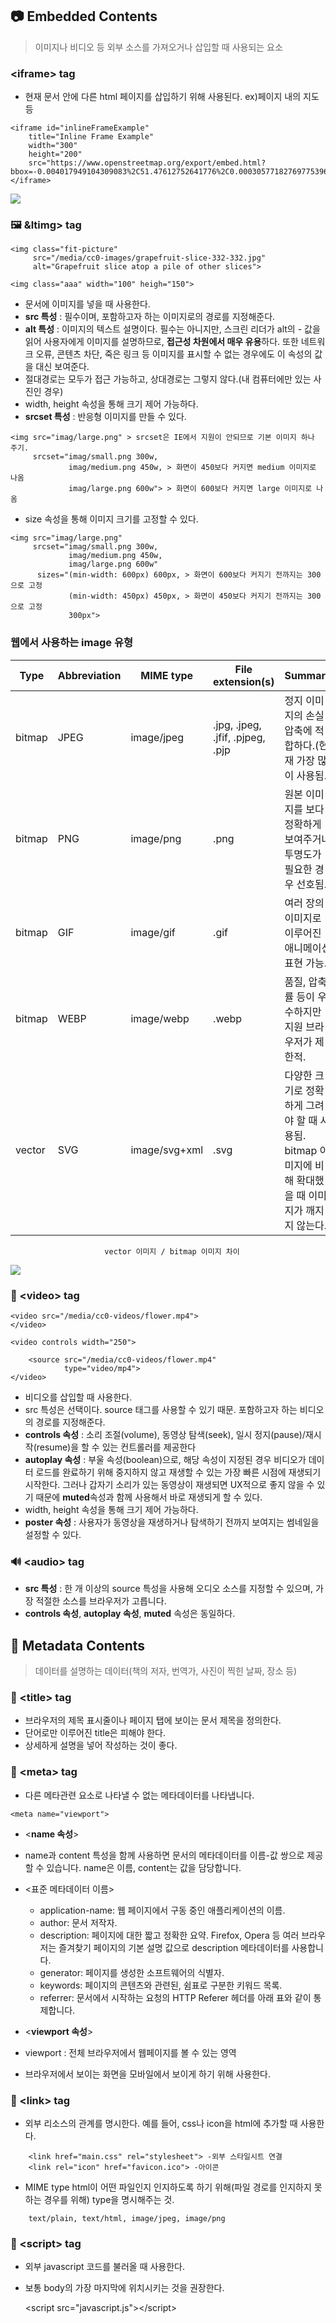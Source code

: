 ## 📷 Embedded Contents

> 이미지나 비디오 등 외부 소스를 가져오거나 삽입할 때 사용되는 요소

### &lt;iframe> tag

-   현재 문서 안에 다른 html 페이지를 삽입하기 위해 사용된다.
    ex)페이지 내의 지도 등

```
<iframe id="inlineFrameExample"
    title="Inline Frame Example"
    width="300"
    height="200"
    src="https://www.openstreetmap.org/export/embed.html?bbox=-0.004017949104309083%2C51.47612752641776%2C0.00030577182769775396%2C51.478569861898606&layer=mapnik">
</iframe>
```

![](https://images.velog.io/images/songjy377/post/63a1461f-0cce-4cc5-ab74-5d5e72a9c52a/image.png)

### 🖼️ &ltimg> tag

```
<img class="fit-picture"
     src="/media/cc0-images/grapefruit-slice-332-332.jpg"
     alt="Grapefruit slice atop a pile of other slices">

<img class="aaa" width="100" heigh="150">
```

-   문서에 이미지를 넣을 때 사용한다.
-   **src 특성** : 필수이며, 포함하고자 하는 이미지로의 경로를 지정해준다.
-   **alt 특성** : 이미지의 텍스트 설명이다. 필수는 아니지만, 스크린 리더가 alt의 - 값을 읽어 사용자에게 이미지를 설명하므로, **접근성 차원에서 매우 유용**하다. 또한 네트워크 오류, 콘텐츠 차단, 죽은 링크 등 이미지를 표시할 수 없는 경우에도 이 속성의 값을 대신 보여준다.
-   절대경로는 모두가 접근 가능하고, 상대경로는 그렇지 않다.(내 컴퓨터에만 있는 사진인 경우)
-   width, height 속성을 통해 크기 제어 가능하다.
-   **srcset 특성** : 반응형 이미지를 만들 수 있다.

```
<img src="imag/large.png" > srcset은 IE에서 지원이 안되므로 기본 이미지 하나 주기.
	 srcset="imag/small.png 300w,
     		 imag/medium.png 450w, > 화면이 450보다 커지면 medium 이미지로 나옴
             imag/large.png 600w"> > 화면이 600보다 커지면 large 이미지로 나옴
```

-   size 속성을 통해 이미지 크기를 고정할 수 있다.

```
<img src="imag/large.png"
	 srcset="imag/small.png 300w,
     		 imag/medium.png 450w,
             imag/large.png 600w"
      sizes="(min-width: 600px) 600px, > 화면이 600보다 커지기 전까지는 300으로 고정
      		 (min-width: 450px) 450px, > 화면이 450보다 커지기 전까지는 300으로 고정
             300px">
```

### 웹에서 사용하는 image 유형

| Type   | Abbreviation | MIME type     | File extension(s)                | Summary                                                                                              |
| ------ | ------------ | ------------- | -------------------------------- | ---------------------------------------------------------------------------------------------------- |
| bitmap | JPEG         | image/jpeg    | .jpg, .jpeg, .jfif, .pjpeg, .pjp | 정지 이미지의 손실 압축에 적합하다.(현재 가장 많이 사용됨.)                                          |
| bitmap | PNG          | image/png     | .png                             | 원본 이미지를 보다 정확하게 보여주거나 투명도가 필요한 경우 선호됨.                                  |
| bitmap | GIF          | image/gif     | .gif                             | 여러 장의 이미지로 이루어진 애니메이션 표현 가능.                                                    |
| bitmap | WEBP         | image/webp    | .webp                            | 품질, 압축률 등이 우수하지만 지원 브라우저가 제한적.                                                 |
| vector | SVG          | image/svg+xml | .svg                             | 다양한 크기로 정확하게 그려야 할 때 사용됨. bitmap 이미지에 비해 확대했을 때 이미지가 깨지지 않는다. |

                         vector 이미지 / bitmap 이미지 차이

![](https://images.velog.io/images/songjy377/post/57583d01-e835-422f-baaa-4ab79c97725c/image.png)

### 🎥 &lt;video> tag

```
<video src="/media/cc0-videos/flower.mp4">
</video>

<video controls width="250">

    <source src="/media/cc0-videos/flower.mp4"
            type="video/mp4">
</video>
```

-   비디오를 삽입할 때 사용한다.
-   src 특성은 선택이다. source 태그를 사용할 수 있기 때문. 포함하고자 하는 비디오의 경로를 지정해준다.
-   **controls 속성** : 소리 조절(volume), 동영상 탐색(seek), 일시 정지(pause)/재시작(resume)을 할 수 있는 컨트롤러를 제공한다
-   **autoplay 속성** : 부울 속성(boolean)으로, 해당 속성이 지정된 경우 비디오가 데이터 로드를 완료하기 위해 중지하지 않고 재생할 수 있는 가장 빠른 시점에 재생되기 시작한다. 그러나 갑자기 소리가 있는 동영상이 재생되면 UX적으로 좋지 않을 수 있기 때문에 **muted**속성과 함께 사용해서 바로 재생되게 할 수 있다.
-   width, height 속성을 통해 크기 제어 가능하다.
-   **poster 속성** : 사용자가 동영상을 재생하거나 탐색하기 전까지 보여지는 썸네일을 설정할 수 있다.

### 🔊 &lt;audio> tag

-   **src 특성** : 한 개 이상의 source 특성을 사용해 오디오 소스를 지정할 수 있으며, 가장 적절한 소스를 브라우저가 고릅니다.
-   **controls 속성**, **autoplay 속성**, **muted** 속성은 동일하다.

## 📘 Metadata Contents

> 데이터를 설명하는 데이터(책의 저자, 번역가, 사진이 찍힌 날짜, 장소 등)

### 📌 &lt;title> tag

-   브라우저의 제목 표시줄이나 페이지 탭에 보이는 문서 제목을 정의한다.
-   단어로만 이루어진 title은 피해야 한다.
-   상세하게 설명을 넣어 작성하는 것이 좋다.

### 📌 &lt;meta> tag

-   다른 메타관련 요소로 나타낼 수 없는 메타데이터를 나타냅니다.

```
<meta name="viewport">
```

-   <**name 속성**>
-   name과 content 특성을 함께 사용하면 문서의 메타데이터를 이름-값 쌍으로 제공할 수 있습니다. name은 이름, content는 값을 담당합니다.

-   &lt;표준 메타데이터 이름>
    -   application-name: 웹 페이지에서 구동 중인 애플리케이션의 이름.
    -   author: 문서 저작자.
    -   description: 페이지에 대한 짧고 정확한 요약. Firefox, Opera 등 여러 브라우저는 즐겨찾기 페이지의 기본 설명 값으로 description 메타데이터를 사용합니다.
    -   generator: 페이지를 생성한 소프트웨어의 식별자.
    -   keywords: 페이지의 콘텐츠와 관련된, 쉼표로 구분한 키워드 목록.
    -   referrer: 문서에서 시작하는 요청의 HTTP Referer 헤더를 아래 표와 같이 통제합니다.
-   <**viewport 속성**>
-   viewport : 전체 브라우저에서 웹페이지를 볼 수 있는 영역
-   브라우저에서 보이는 화면을 모바일에서 보이게 하기 위해 사용한다.

### 📌 &lt;link> tag

-   외부 리소스의 관계를 명시한다. 예를 들어, css나 icon을 html에 추가할 때 사용한다.

```
  	<link href="main.css" rel="stylesheet"> -외부 스타일시트 연결
  	<link rel="icon" href="favicon.ico"> -아이콘
```

-   MIME type
    html이 어떤 파일인지 인지하도록 하기 위해(파일 경로를 인지하지 못하는 경우를 위해) type을 명시해주는 것.

```
   	text/plain, text/html, image/jpeg, image/png
```

### 📌 &lt;script> tag

-   외부 javascript 코드를 불러올 때 사용한다.
-   보통 body의 가장 마지막에 위치시키는 것을 권장한다.

    &lt;script src="javascript.js">&lt;/script>
